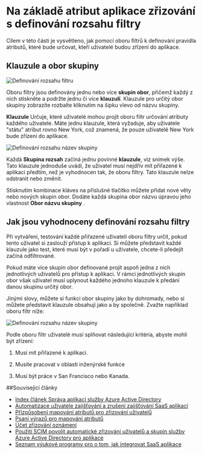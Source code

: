 <properties
    pageTitle="Na základě atribut aplikace zřizování s definování rozsahu filtry | Microsoft Azure"
    description="Zjistěte, jak používat oboru filtry abychom zabránili posílání objektů v aplikací, které podporují zřizování automatické uživatele z skutečně zřízení Pokud objektu nevyhovují vašim požadavkům pro firmy."
    services="active-directory"
    documentationCenter=""
    authors="markusvi"
    manager="femila"
    editor=""/>

<tags
    ms.service="active-directory"
    ms.workload="identity"
    ms.tgt_pltfrm="na"
    ms.devlang="na"
    ms.topic="article"
    ms.date="10/10/2016"
    ms.author="markusvi"/>


# <a name="attribute-based-app-provisioning-with-scoping-filters"></a>Na základě atribut aplikace zřizování s definování rozsahu filtry

Cílem v této části je vysvětleno, jak pomocí oboru filtrů k definování pravidla atributů, které bude určovat, kteří uživatelé budou zřízení do aplikace.





## <a name="clauses-and-scope-groups"></a>Klauzule a obor skupiny


![Definování rozsahu filtru][1] 




Oboru filtry jsou definovány jednu nebo více **skupin obor**, přičemž každý z nich stiskněte a podržte jednu či více **klauzulí**. Klauzule pro určitý obor skupiny zobrazíte rozbalte kliknutím na šipku vlevo od názvu skupiny.

**Klauzule** Určuje, které uživatelé mohou projít oboru filtr určování atributy každého uživatele. Máte jednu klauzule, která vyžaduje, aby uživatele "státu" atribut rovno New York, což znamená, že pouze uživatelé New York bude zřízení do aplikace.

![Definování rozsahu název skupiny][2] 



Každá **Skupina rozsah** začíná jednu povinné **klauzule**, viz snímek výše. Tato klauzule jednoduše uvádí, že uživatel musí nejdřív mít přiřazené k aplikaci předtím, než je vyhodnocen tak, že oboru filtry. Tato klauzule nelze odstranit nebo změnit.

Stisknutím kombinace kláves na příslušné tlačítko můžete přidat nové věty nebo nových skupin obor. Dodáte každá skupina obor názvu úpravou jeho vlastnost **Obor názvu skupiny** .





## <a name="how-scoping-filters-are-evaluated"></a>Jak jsou vyhodnoceny definování rozsahu filtry

Při vytváření, testování každé přiřazené uživateli oboru filtry určit, pokud tento uživatel si zaslouží přístup k aplikaci. Si můžete představit každé klauzule jako test, které musí být v pořadí u uživatele, chcete-li předejít začíná odfiltrované. 

Pokud máte více skupin obor definované projít aspoň jedna z nich jednotlivých uživatelů pro přístup k aplikaci. V rámci jednotlivých skupin obor však uživatel musí uplynout každého jednoho klauzule k předání danou skupinu určitý obor. 

Jinými slovy, můžete si funkci obor skupiny jako by dohromady, nebo si můžete představit klauzule obsahují jako a by společně. Zvažte například oboru filtr níže:


![Definování rozsahu název skupiny][2]  


Podle oboru filtr uživatelé musí splňovat následující kritéria, abyste mohli být zřízení:

1. Musí mít přiřazené k aplikaci.

2. Musíte pracovat v oblasti inženýrské funkce

3. Musí být práce v San Francisco nebo Kanada.


##<a name="related-articles"></a>Související články

- [Index článek Správa aplikací služby Azure Active Directory](active-directory-apps-index.md)
- [Automatizace uživatele zajišťování a zrušení zajišťování SaaS aplikací](active-directory-saas-app-provisioning.md)
- [Přizpůsobení mapování atributů pro zřizování uživatelů](active-directory-saas-customizing-attribute-mappings.md)
- [Psaní výrazů pro mapování atributů](active-directory-saas-writing-expressions-for-attribute-mappings.md)
- [Účet zřizování oznámení](active-directory-saas-account-provisioning-notifications.md)
- [Použití SCIM povolit automatické zřizování uživatelů a skupin služby Azure Active Directory pro aplikace](active-directory-scim-provisioning.md)
- [Seznam výukové programy pro o tom, jak integrovat SaaS aplikace](active-directory-saas-tutorial-list.md)

<!--Image references-->
[1]: ./media/active-directory-saas-scoping-filters/ic782811.png
[2]: ./media/active-directory-saas-scoping-filters/ic782812.png
[3]: ./active-directory-saas-scoping-filters/ic782813.png

